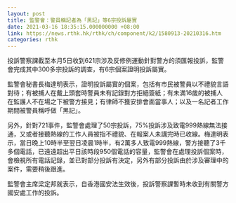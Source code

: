 ```yaml
---
layout: post
title: 監警會：警員稱記者為「黑記」等6宗投訴屬實　
date: 2021-03-16 18:35:15.000000000 +08:00
link: https://news.rthk.hk/rthk/ch/component/k2/1580913-20210316.htm
categories: rthk
---
```


投訴警察課截至本月5日收到621宗涉及反修例運動針對警方的須匯報投訴，監警會完成其中300多宗投訴的調查，有6宗個案證明投訴屬實。

監警會秘書長梅達明表示，證明投訴屬實的個案，包括有市民被警員以不禮貌言語對待；有被捕人在戴上頭套時警員未有記錄對方拒絕簽紙；有未滿16歲的被捕人在監護人不在場之下被警方接見；有律師不獲安排會面當事人；以及一名記者工作期間被警員稱呼做「黑記」。

另外，針對721事件，監警會處理了50宗投訴，75%投訴涉及致電999熱線無法接通，又或者接聽熱線的工作人員被指不禮貌、在報案人未講完時已收線。梅達明表示，當日晚上10時半至翌日凌晨1時半，有2萬多人致電999熱線，警方接聽了3千多個電話，已遠遠超出平日該時段950個電話的容量，監警會在處理投訴個案時，會檢視所有電話記錄，並已對部分投訴有決定，另外有部分投訴由於涉及審理中的案件，需要稍後跟進。

監警會主席梁定邦就表示，自香港國安法生效後，投訴警察課暫時未收到有關警方國安處工作的投訴。
